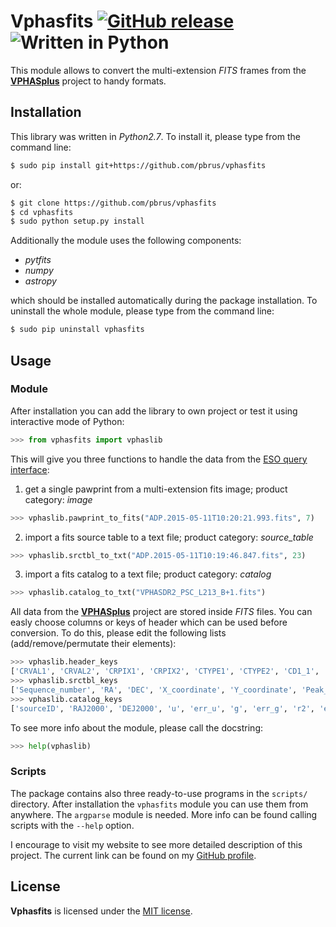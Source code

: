 # Vphasfits [![GitHub release](http://www.astro.uni.wroc.pl/ludzie/brus/img/github/ver20170706.svg "download")](https://github.com/pbrus/vphasfits/) ![Written in Python](http://www.astro.uni.wroc.pl/ludzie/brus/img/github/python.svg "language")

This module allows to convert the multi-extension *FITS* frames from the [**VPHASplus**](http://www.vphasplus.org) project to handy formats.

## Installation

This library was written in *Python2.7*. To install it, please type from the command line:
```bash
$ sudo pip install git+https://github.com/pbrus/vphasfits
```
or:
```bash
$ git clone https://github.com/pbrus/vphasfits
$ cd vphasfits
$ sudo python setup.py install
```
Additionally the module uses the following components:

 * *pytfits*
 * *numpy*
 * *astropy*

which should be installed automatically during the package installation. To uninstall the whole module, please type from the command line:
 ```bash
$ sudo pip uninstall vphasfits
```

## Usage
### Module

After installation you can add the library to own project or test it using interactive mode of Python:
```python
>>> from vphasfits import vphaslib
```
This will give you three functions to handle the data from the [ESO query interface](http://archive.eso.org/wdb/wdb/adp/phase3_main/form?phase3_collection=VPHASplus&release_tag=3):

1. get a single pawprint from a multi-extension fits image; product category: *image*
```python
>>> vphaslib.pawprint_to_fits("ADP.2015-05-11T10:20:21.993.fits", 7)
```
2. import a fits source table to a text file; product category: *source_table*
```python
>>> vphaslib.srctbl_to_txt("ADP.2015-05-11T10:19:46.847.fits", 23)
```
3. import a fits catalog to a text file; product category: *catalog*
```python
>>> vphaslib.catalog_to_txt("VPHASDR2_PSC_L213_B+1.fits")
```

All data from the [**VPHASplus**](http://www.vphasplus.org) project are stored inside *FITS* files. You can easly choose columns or keys of header which can be used before conversion. To do this, please edit the following lists (add/remove/permutate their elements):
```python
>>> vphaslib.header_keys
['CRVAL1', 'CRVAL2', 'CRPIX1', 'CRPIX2', 'CTYPE1', 'CTYPE2', 'CD1_1', 'CD2_1', 'CD1_2', 'CD2_2', 'RAZP02', 'DECZP02', 'STDCRMS', 'WCSPASS']
>>> vphaslib.srctbl_keys
['Sequence_number', 'RA', 'DEC', 'X_coordinate', 'Y_coordinate', 'Peak_height', 'Peak_height_err', 'Aper_flux_3', 'Aper_flux_3_err']
>>> vphaslib.catalog_keys
['sourceID', 'RAJ2000', 'DEJ2000', 'u', 'err_u', 'g', 'err_g', 'r2', 'err_r2', 'ha', 'err_ha', 'r', 'err_r', 'i', 'err_i']
```
To see more info about the module, please call the docstring:
```python
>>> help(vphaslib)
```

### Scripts

The package contains also three ready-to-use programs in the `scripts/` directory. After installation the `vphasfits` module you can use them from anywhere. The `argparse` module is needed. More info can be found calling scripts with the `--help` option.

I encourage to visit my website to see more detailed description of this project. The current link can be found on my [GitHub profile](https://github.com/pbrus).

## License

**Vphasfits** is licensed under the [MIT license](http://opensource.org/licenses/MIT).
